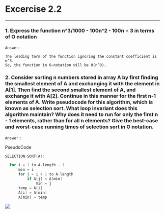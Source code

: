 # Excercise 2.2

---

### 1. Express the function n^3/1000 - 100n^2 - 100n + 3 in terms of O notation

`Answer`:

```
The leading term of the function ignoring the constant coefficient is n^3.
So, the function in θ−notation will be θ(n^3).
```

### 2. Consider sorting n numbers stored in array A by first finding the smallest element of A and exchanging it with the element in A[1]. Then find the second smallest element of A, and exchange it with A[2]. Continue in this manner for the first n-1 elements of A. Write pseudocode for this algorithm, which is known as selection sort. What loop invariant does this algorithm maintain? Why does it need to run for only the first n - 1 elements, rather than for all n elements? Give the best-case and worst-case running times of selection sort in O notation.

`Answer` :

PseudoCode

```cpp
SELECTION-SORT(A):

  for i = 1 to A.length - 1
      min = i
      for j = i + 1 to A.length
          if A[j] < A[min]
              min = j
      temp = A[i]
      A[i] = A[min]
      A[min] = temp
```

![](https://i.ibb.co/Lzm91nZ/my-basic-app.png)
